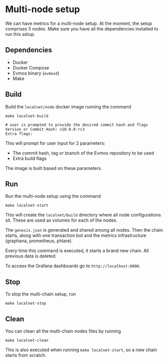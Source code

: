 # Multi-node setup

We can have metrics for a multi-node setup.
At the moment, the setup comprises 5 nodes.
Make sure you have all the dependencies installed to run this setup.

## Dependencies

- Docker
- Docker Compose
- Evmos binary (`evmosd`)
- Make

## Build

Build the `localnet/node` docker image running the command

```shell
make localnet-build

# user is prompted to provide the desired commit hash and flags
Version or Commit Hash: v10.0.0-rc3
Extra flags: 
```

This will prompt for user input for 2 parameters:

- The commit hash, tag or branch of the Evmos repository to be used
- Extra build flags

The image is built based on these parameters.

## Run

Run the multi-node setup using the command

```shell
make localnet-start
```

This will create the `localnet/build` directory where all node configurations sit.
These are used as volumes for each of the nodes.

The `genesis.json` is generated and shared among all nodes.
Then the chain starts, along with one transaction bot and the metrics infrastructure (graphana, prometheus, phlare).

Every time this command is executed, it starts a brand new chain. All previous data is deleted.

To access the Grafana dashboards go to `http://localhost:8000`.

## Stop

To stop the multi-chain setup, run

```shell
make localnet-stop
```

## Clean

You can clean all the multi-chain nodes files by running

```shell
make localnet-clean
```

This is also executed when running `make localnet-start`, so a new chain starts from scratch.
